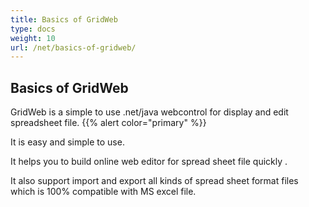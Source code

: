 ```yaml
---
title: Basics of GridWeb
type: docs
weight: 10
url: /net/basics-of-gridweb/
---
```

## Basics of GridWeb
GridWeb is a simple to use .net/java webcontrol for display and edit spreadsheet file.
{{% alert color="primary" %}} 

It is easy and simple to use.

It helps you to build online web editor for spread sheet file quickly .

It also support import and export all kinds of spread sheet format files which is 100% compatible with MS excel file.


